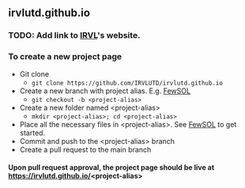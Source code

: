 ## irvlutd.github.io

### TODO: Add link to <a href="https://labs.utdallas.edu/irvl">IRVL</a>'s website.

### To create a new project page
- Git clone
    - `git clone https://github.com/IRVLUTD/irvlutd.github.io`
- Create a new branch with project alias. E.g. [FewSOL](https://irvlutd.github.io/FewSOL)
    - `git checkout -b <project-alias>`
- Create a new folder named <project-alias\>
    - `mkdir <project-alias>; cd <project-alias>`
- Place all the necessary files in <project-alias\>. See [FewSOL](https://github.com/IRVLUTD/irvlutd.github.io/tree/main/FewSOL) to get started.
- Commit and push to the <project-alias\> branch
- Create a pull request to the main branch

#### Upon pull request approval, the project page should be live at https://irvlutd.github.io/<project-alias\>
